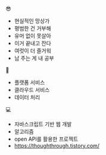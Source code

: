 😎
- 현실적인 망상가
- 평범한 건 거부해
- 유머 없이 못살아
- 이거 끝내고 잔다
- 여럿이 더 즐거워
- 남 주는 게 내 공부

🤑
- 플랫폼 서비스
- 클라우드 서비스
- 데이터 처리

💻
- 자바스크립트 기반 웹 개발
- 알고리즘
- open API를 활용한 프로젝트
- https://thoughthrough.tistory.com/

<!---
newbieJanghan/newbieJanghan is a ✨ special ✨ repository because its `README.md` (this file) appears on your GitHub profile.
You can click the Preview link to take a look at your changes.
--->
